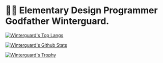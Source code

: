 # 🧙‍♂️ Elementary Design Programmer Godfather Winterguard.

<!--
**winterguard/winterguard** is a ✨ _special_ ✨ repository because its `README.md` (this file) appears on your GitHub profile.

Here are some ideas to get you started:

- 🔭 I’m currently working on ...
- 🌱 I’m currently learning ...
- 👯 I’m looking to collaborate on ...
- 🤔 I’m looking for help with ...
- 💬 Ask me about ...
- 📫 How to reach me: ...
- 😄 Pronouns: ...
- ⚡ Fun fact: ...
-->

[![Winterguard's Top Langs](https://github-readme-stats.vercel.app/api/top-langs/?username=winterguard&theme=synthwave)](https://github.com/winterguard)

[![Winterguard's Github Stats](https://github-readme-stats.vercel.app/api?username=winterguard&show_icons=true&theme=synthwave)](https://github.com/winterguard)

[![Winterguard's Trophy](https://github-profile-trophy.vercel.app/?username=winterguard&row=1&margin-w=15&theme=dracula)](https://github.com/winterguard)
